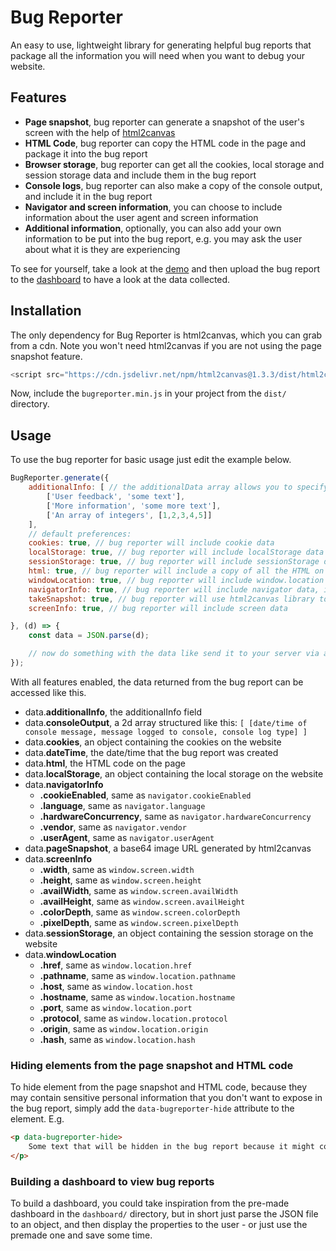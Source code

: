 # Bug Reporter

An easy to use, lightweight library for generating helpful bug reports that package all the information you will need when you want to debug your website.

## Features
- **Page snapshot**, bug reporter can generate a snapshot of the user's screen with the help of [html2canvas](https://github.com/niklasvh/html2canvas)
- **HTML Code**, bug reporter can copy the HTML code in the page and package it into the bug report
- **Browser storage**, bug reporter can get all the cookies, local storage and session storage data and include them in the bug report
- **Console logs**, bug reporter can also make a copy of the console output, and include it in the bug report
- **Navigator and screen information**, you can choose to include information about the user agent and screen information
- **Additional information**, optionally, you can also add your own information to be put into the bug report, e.g. you may ask the user about what it is they are experiencing

To see for yourself, take a look at the [demo](https://morcreate.net/github/BugReporter/) and then upload the bug report to the [dashboard](https://morcreate.net/github/BugReporter/dashboard/) to have a look at the data collected.

## Installation
The only dependency for Bug Reporter is html2canvas, which you can grab from a cdn. Note you won't need html2canvas if you are not using the page snapshot feature.
```js
<script src="https://cdn.jsdelivr.net/npm/html2canvas@1.3.3/dist/html2canvas.min.js" integrity="sha256-QT3W6xEiCZLGc8yEu9fiRM+V1UlKjJ/WEfg1VXnFns4=" crossorigin="anonymous"></script>
```
Now, include the `bugreporter.min.js` in your project from the `dist/` directory.

## Usage

To use the bug reporter for basic usage just edit the example below.
```js
BugReporter.generate({
    additionalInfo: [ // the additionalData array allows you to specify additional information to go alongside the bug report
        ['User feedback', 'some text'],
        ['More information', 'some more text'],
        ['An array of integers', [1,2,3,4,5]]
    ],
    // default preferences:
    cookies: true, // bug reporter will include cookie data
    localStorage: true, // bug reporter will include localStorage data
    sessionStorage: true, // bug reporter will include sessionStorage data
    html: true, // bug reporter will include a copy of all the HTML on the page, tags with the 'data-bugreporter-hide' attribute will be omitted
    windowLocation: true, // bug reporter will include window.location data
    navigatorInfo: true, // bug reporter will include navigator data, including userAgent and language
    takeSnapshot: true, // bug reporter will use html2canvas library to take a snapshot of the page. Note: you need to include html2canvas.js in your page
    screenInfo: true, // bug reporter will include screen data

}, (d) => {
    const data = JSON.parse(d);

    // now do something with the data like send it to your server via a post request where the JSON can then be saved for debugging purposes
});
```
With all features enabled, the data returned from the bug report can be accessed like this.
- data.**additionalInfo**, the additionalInfo field
- data.**consoleOutput**, a 2d array structured like this: `[ [date/time of console message, message logged to console, console log type] ]`
- data.**cookies**, an object containing the cookies on the website
- data.**dateTime**, the date/time that the bug report was created
- data.**html**, the HTML code on the page
- data.**localStorage**, an object containing the local storage on the website
- data.**navigatorInfo**
  - **.cookieEnabled**, same as `navigator.cookieEnabled`
  - **.language**, same as `navigator.language`
  - **.hardwareConcurrency**, same as `navigator.hardwareConcurrency`
  - **.vendor**, same as `navigator.vendor`
  - **.userAgent**, same as `navigator.userAgent`
- data.**pageSnapshot**, a base64 image URL generated by html2canvas
- data.**screenInfo**
  - **.width**, same as `window.screen.width`
  - **.height**, same as `window.screen.height`
  - **.availWidth**, same as `window.screen.availWidth`
  - **.availHeight**, same as `window.screen.availHeight`
  - **.colorDepth**, same as `window.screen.colorDepth`
  - **.pixelDepth**, same as `window.screen.pixelDepth`
- data.**sessionStorage**, an object containing the session storage on the website
- data.**windowLocation**
  - **.href**, same as `window.location.href`
  - **.pathname**, same as `window.location.pathname`
  - **.host**, same as `window.location.host`
  - **.hostname**, same as `window.location.hostname`
  - **.port**, same as `window.location.port`
  - **.protocol**, same as `window.location.protocol`
  - **.origin**, same as `window.location.origin`
  - **.hash**, same as `window.location.hash`

### Hiding elements from the page snapshot and HTML code
To hide element from the page snapshot and HTML code, because they may contain sensitive personal information that you don't want to expose in the bug report, simply add the `data-bugreporter-hide` attribute to the element.
E.g.
```html
<p data-bugreporter-hide>
    Some text that will be hidden in the bug report because it might contain sensitive information
</p>
```

### Building a dashboard to view bug reports
To build a dashboard, you could take inspiration from the pre-made dashboard in the `dashboard/` directory, but in short just parse the JSON file to an object, and then display the properties to the user - or just use the premade one and save some time.
